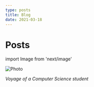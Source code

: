```yaml
---
type: posts 
title: Blog
date: 2021-03-18
---
```


# Posts

import Image from 'next/image'

<Image
  src="/images/mmm.png"
  alt="Photo"
  width={4592}
  height={2584}
  priority
  className="next-image"
/>

*Voyage of a Computer Science student*
